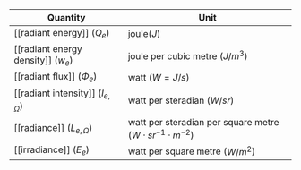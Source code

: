 
| Quantity                               | Unit                                                               |
| -------------------------------------- | ------------------------------------------------------------------ |
| [[radiant energy]] ($Q_e$)             | joule($J$)                                                         |
| [[radiant energy density]] ($w_e$)     | joule per cubic metre ($J/m^3$)                                    |
| [[radiant flux]] ($\Phi_e$)            | watt ($W=J/s$)                                                     |
| [[radiant intensity]] ($I_{e,\Omega}$) | watt per steradian ($W/sr$)                                        |
| [[radiance]] ($L_{e,\Omega}$)          | watt per steradian per square metre ($W\cdot sr^{-1}\cdot m^{-2}$) |
| [[irradiance]] ($E_e$)                 | watt per square metre ($W/m^2$)                                    |

